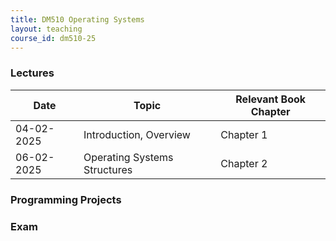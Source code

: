 ```yaml
---
title: DM510 Operating Systems
layout: teaching
course_id: dm510-25
---
```


### Lectures

|   Date     |              Topic           | Relevant Book Chapter |
| ---------- | ---------------------------- | --------------------- |
| 04-02-2025 | Introduction, Overview       | Chapter 1             |
| 06-02-2025 | Operating Systems Structures | Chapter 2             |

### Programming Projects

### Exam
